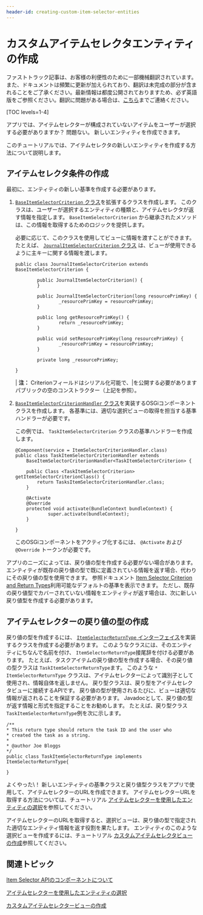 ```yaml
---
header-id: creating-custom-item-selector-entities
---
```


# カスタムアイテムセレクタエンティティの作成

<p class="alert alert-info"><span class="wysiwyg-color-blue120">ファストトラック記事は、お客様の利便性のために一部機械翻訳されています。また、ドキュメントは頻繁に更新が加えられており、翻訳は未完成の部分が含まれることをご了承ください。最新情報は都度公開されておりますため、必ず英語版をご参照ください。翻訳に問題がある場合は、<a href="mailto:support-content-jp@liferay.com">こちら</a>までご連絡ください。</span></p>

[TOC levels=1-4]

アプリでは、アイテムセレクターが構成されていないアイテムをユーザーが選択する必要がありますか？ 問題ない。 新しいエンティティを作成できます。

このチュートリアルでは、アイテムセレクタの新しいエンティティを作成する方法について説明します。

## アイテムセレクタ条件の作成

最初に、エンティティの新しい基準を作成する必要があります。

1.  [`BaseItemSelectorCriterion` クラス](@app-ref@/collaboration/latest/javadocs/com/liferay/item/selector/BaseItemSelectorCriterion.html)を拡張するクラスを作成します。 このクラスは、ユーザーが選択するエンティティの種類と、アイテムセレクタが返す情報を指定します。 `BaseItemSelectorCriterion` から継承されたメソッドは、この情報を取得するためのロジックを提供します。

    必要に応じて、このクラスを使用してビューに情報を渡すことができます。 たとえば、 [`JournalItemSelectorCriterion` クラス](@app-ref@/web-experience/latest/javadocs/com/liferay/journal/item/selector/criterion/JournalItemSelectorCriterion.html) は、ビューが使用できるように主キーに関する情報を渡します。
   
        public class JournalItemSelectorCriterion extends BaseItemSelectorCriterion {
       
                public JournalItemSelectorCriterion() {
                }
       
                public JournalItemSelectorCriterion(long resourcePrimKey) {
                        _resourcePrimKey = resourcePrimKey;
                }
       
                public long getResourcePrimKey() {
                        return _resourcePrimKey;
                }
       
                public void setResourcePrimKey(long resourcePrimKey) {
                        _resourcePrimKey = resourcePrimKey;
                }
       
                private long _resourcePrimKey;
       
        }

    | **注：** Criterionフィールドはシリアル化可能で、|を公開する必要がありますパブリックの空のコンストラクター（上記を参照）。

2.  [`BaseItemSelectorCriterionHandler` クラス](@app-ref@/collaboration/latest/javadocs/com/liferay/item/selector/BaseItemSelectorCriterionHandler.html)を実装するOSGiコンポーネントクラスを作成します。 各基準には、適切な選択ビューの取得を担当する基準ハンドラーが必要です。

    この例では、 `TaskItemSelectorCriterion` クラスの基準ハンドラーを作成します。
   
        @Component(service = ItemSelectorCriterionHandler.class)
        public class TaskItemSelectorCriterionHandler extends 
            BaseItemSelectorCriterionHandler<TaskItemSelectorCriterion> {
       
            public Class <TaskItemSelectorCriterion> getItemSelectorCriterionClass() {
                return TasksItemSelectorCriterionHandler.class;
            }
       
            @Activate
            @Override
            protected void activate(BundleContext bundleContext) {
                    super.activate(bundleContext);
            }
       
        }

    このOSGiコンポーネントをアクティブ化するには、 `@Activate` および `@Override` トークンが必要です。

アプリのニーズによっては、戻り値の型を作成する必要がない場合があります。 エンティティが既存の戻り値の型で既に定義されている情報を返す場合、代わりにその戻り値の型を使用できます。 参照ドキュメント [Item Selector Criterion and Return Types](/docs/7-1/reference/-/knowledge_base/r/item-selector-criterion-and-return-types)利用可能なデフォルトの基準を表示できます。 ただし、既存の戻り値型でカバーされていない情報をエンティティが返す場合は、次に新しい戻り値型を作成する必要があります。

## アイテムセレクターの戻り値の型の作成

戻り値の型を作成するには、 [`ItemSelectorReturnType` インターフェイス](@app-ref@/collaboration/latest/javadocs/com/liferay/item/selector/ItemSelectorReturnType.html)を実装するクラスを作成する必要があります。 このようなクラスには、そのエンティティにちなんで名前を付け、 `ItemSelectorReturnType`接尾辞を付ける必要があります。 たとえば、タスクアイテムの戻り値の型を作成する場合、その戻り値の型クラスは `TaskItemSelectorReturnType`ます。 このような `* ItemSelectorReturnType` クラスは、アイテムセレクターによって識別子として使用され、情報自体を返しません。 戻り型クラスは、戻り型をアイテムセレクタビューに接続するAPIです。 戻り値の型が使用されるたびに、ビューは適切な情報が返されることを保証する必要があります。 Javadocとして、戻り値の型が返す情報と形式を指定することをお勧めします。 たとえば、戻り型クラス `TaskItemSelectorReturnType`例を次に示します。

    /**
    * This return type should return the task ID and the user who
    * created the task as a string.
    * 
    * @author Joe Bloggs
    */
    public class TaskItemSelectorReturnType implements ItemSelectorReturnType{
    
    }

よくやった\！ 新しいエンティティの基準クラスと戻り値型クラスをアプリで使用して、アイテムセレクターのURLを作成できます。 アイテムセレクターURLを取得する方法については、チュートリアル [アイテムセレクターを使用したエンティティの選択](/docs/7-1/tutorials/-/knowledge_base/t/selecting-entities-using-the-item-selector)を参照してください。

アイテムセレクターのURLを取得すると、選択ビューは、戻り値の型で指定された適切なエンティティ情報を返す役割を果たします。 エンティティのこのような選択ビューを作成するには、チュートリアル [カスタムアイテムセレクタビューの作成](/docs/7-1/tutorials/-/knowledge_base/t/creating-custom-item-selector-views)参照してください。

## 関連トピック

[Item Selector APIのコンポーネントについて](/docs/7-1/tutorials/-/knowledge_base/t/understanding-the-item-selector-apis-components)

[アイテムセレクターを使用したエンティティの選択](/docs/7-1/tutorials/-/knowledge_base/t/selecting-entities-using-the-item-selector)

[カスタムアイテムセレクタービューの作成](/docs/7-1/tutorials/-/knowledge_base/t/creating-custom-item-selector-views)

